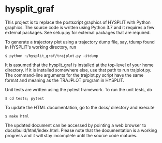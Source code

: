 # hysplit_graf

This project is to replace the postscript graphics of HYSPLIT with Python
graphics.  The source code is written using Python 3.7 and it requires a few
external packages.  See setup.py for external packages that are required.

To generate a trajectory plot using a trajectory dump file, say, tdump found
in HYSPLIT's working directory, run

    $ python ~/hysplit_graf/trajplot.py -itdump

It is assumed that the hysplit_graf is installed at the top-level of your
home directory.  If it is installed somewhere else, use that path to run
trajplot.py.  The command-line arguments for the trajplot.py script have the
same format and meaning as the TRAJPLOT program in HYSPLIT.

Unit tests are written using the pytest framework. To run the unit tests, do

    $ cd tests; pytest
    
To update the HTML documentation, go to the docs/ directory and execute

    $ make html

The updated document can be accessed by pointing a web browser to
docs/build/html/index.html.  Please note that the documentation is a working
progress and it will stay incomplete until the source code matures.

